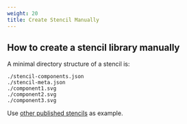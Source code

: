```yaml
---
weight: 20
title: Create Stencil Manually
---
```


## How to create a stencil library manually

A minimal directory structure of a stencil is:

```
./stencil-components.json
./stencil-meta.json
./component1.svg
./component2.svg
./component3.svg
```

Use [other published stencils](https://github.com/svg-stencils/svg-stencils.github.io/blob/main/public/stencils.json) as example.
